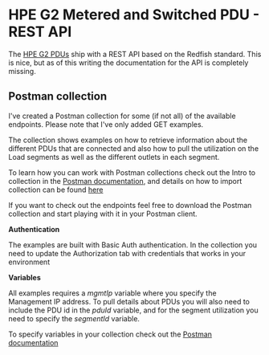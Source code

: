 # HPE G2 Metered and Switched PDU - REST API

The [HPE G2 PDUs](https://www.hpe.com/us/en/product-catalog/servers/power-distribution-units/pip.power-distribution-units.1009830118.html) ship with a REST API based on the Redfish standard. This is nice, but as of this writing the documentation for the API is completely missing.

## Postman collection

I've created a Postman collection for some (if not all) of the available endpoints. Please note that I've only added GET examples.

The collection shows examples on how to retrieve information about the different PDUs that are connected and also how to pull the utilization on the Load segments as well as the different outlets in each segment.

To learn how you can work with Postman collections check out the Intro to collection in the [Postman documentation](https://www.getpostman.com/docs/v6/postman/collections/intro_to_collections), and details on how to import collection can be found [here](https://www.getpostman.com/docs/v6/postman/collections/data_formats#exporting-and-importing-postman-data)

If you want to check out the endpoints feel free to download the Postman collection and start playing with it in your Postman client. 

__Authentication__

The examples are built with Basic Auth authentication. In the collection you need to update the Authorization tab with credentials that works in your environment

__Variables__

All examples requires a _mgmtIp_ variable where you specify the Management IP address.
To pull details about PDUs you will also need to include the PDU id in the _pduId_ variable, and for the segment utilization you need to specify the _segmentId_ variable.

To specify variables in your collection check out the [Postman documentation](https://www.getpostman.com/docs/v6/postman/environments_and_globals/variables#defining-collection-variables)